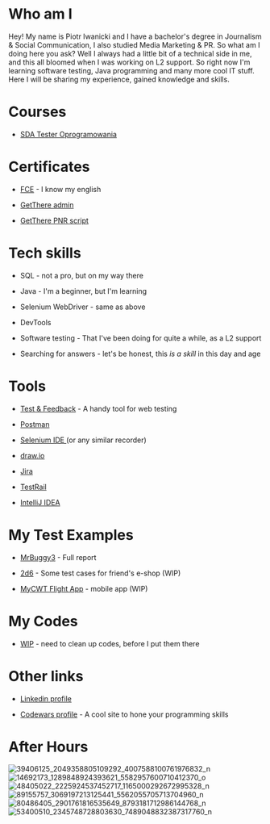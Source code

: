 # Who am I

Hey! My name is Piotr Iwanicki and I have a bachelor's degree in Journalism & Social Communication, I also studied Media Marketing & PR. So what am I doing here you ask? Well I always had a little bit of a technical side in me, and this all bloomed when I was working on L2 support. So right now I'm learning software testing, Java programming and many more cool IT stuff. Here I will be sharing my experience, gained knowledge and skills.

# Courses

-   [SDA Tester Oprogramowania](https://sdacademy.pl/kursy/software-tester/)

# Certificates

-   [FCE](https://www.britishcouncil.pl/egzaminy/cambridge/poziom/first) - I know my english

-   [GetThere admin](https://www.getthere.com/)

-   [GetThere PNR script](https://www.getthere.com/)

# Tech skills

-   SQL - not a pro, but on my way there

-   Java - I'm a beginner, but I'm learning

-   Selenium WebDriver - same as above

-   DevTools

-   Software testing - That I've been doing for quite a while, as a L2 support

-   Searching for answers - let's be honest, this *is a skill* in this day and age

# Tools

-   [Test & Feedback](https://chrome.google.com/webstore/detail/test-feedback/gnldpbnocfnlkkicnaplmkaphfdnlplb) - A handy tool for web testing

-   [Postman](http://www.postman.com)

-   [Selenium IDE ](https://chrome.google.com/webstore/detail/selenium-ide/mooikfkahbdckldjjndioackbalphokd)(or any similar recorder)

-   [draw.io](http://www.draw.io)

-   [Jira](https://www.atlassian.com/software/jira)

-   [TestRail](https://www.gurock.com/testrail/?utm_campaign=gg_dg_eu1_search_brand&utm_source=google&utm_medium=cpc&utm_content=testrail%20%5BTestrail%20Website%20-%20Visited%20last%207%20Days%5D&utm_term=testrail&gclid=CjwKCAjwx7GYBhB7EiwA0d8oe8iJb_iZIRrsfz8XOenaFtxVt-0O8m-1W7UfmmDLPQsx6LwFVnUPZxoCsgsQAvD_BwE)

-   [IntelliJ IDEA](https://www.jetbrains.com/idea/)

# My Test Examples

-   [MrBuggy3](https://github.com/piotrek1v4n/MojeProjekty/tree/main/MrBuggy3) - Full report

-   [2d6](https://github.com/piotrek1v4n/MojeProjekty/tree/main/2d6_sklep) - Some test cases for friend's e-shop (WIP)

-   [MyCWT Flight App](https://github.com/piotrek1v4n/MojeProjekty/tree/main/MyCWT_FlightApp_ENG) - mobile app (WIP)

# My Codes
- [WIP](https://github.com/piotrek1v4n/Codes) - need to clean up codes, before I put them there

# Other links

-   [Linkedin profile](https://www.linkedin.com/in/piotr-iwanicki-30b3a894/)

-   [Codewars profile](https://www.codewars.com/users/piotrek1v4n) - A cool site to hone your programming skills

# After Hours
![39406125_2049358805109292_4007588100761976832_n](https://user-images.githubusercontent.com/112309791/187175875-ee4101c7-e67a-416d-ac7b-ba348f6cd276.jpg)
![14692173_1289848924393621_5582957600710412370_o](https://user-images.githubusercontent.com/112309791/187175899-b79b11d0-77b0-48f1-91b4-39022b06a955.jpg)
![48405022_2225924537452717_1165000292672995328_n](https://user-images.githubusercontent.com/112309791/187175915-5199ccc7-eff6-4368-bb86-ca0467a60c7e.jpg)
![89155757_3069197213125441_5562055705713704960_n](https://user-images.githubusercontent.com/112309791/187175932-742600ff-0299-464b-8666-b0ff525d4b0d.jpg)
![80486405_2901761816535649_8793181712986144768_n](https://user-images.githubusercontent.com/112309791/187175961-7bb33547-037c-4651-bb5e-dff37bf61fbf.jpg)
![53400510_2345748728803630_7489048832387317760_n](https://user-images.githubusercontent.com/112309791/187175977-87847c8c-8f03-4521-bf9f-b0729c9ec7dd.jpg)
